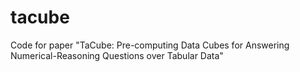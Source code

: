 # tacube
Code for paper "TaCube: Pre-computing Data Cubes for Answering Numerical-Reasoning Questions over Tabular Data"
